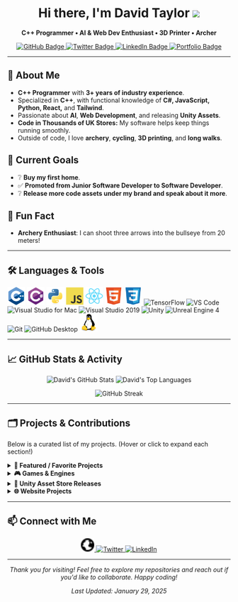 <!-- Banner Example (Optional) -->
<!--
<p align="center">
  <img src="https://github.com/davidtaylor6130/davidtaylor6130/blob/main/banner.png" alt="David Taylor Banner" />
</p>
-->

<h1 align="center">Hi there, I'm David Taylor <img src="https://media.giphy.com/media/hvRJCLFzcasrR4ia7z/giphy.gif" width="28"></h1>

<p align="center">
  <b>C++ Programmer • AI & Web Dev Enthusiast • 3D Printer • Archer</b>
</p>

<p align="center">
  <a href="https://github.com/davidtaylor6130?tab=followers">
    <img src="https://img.shields.io/github/followers/davidtaylor6130?label=Followers&style=social" alt="GitHub Badge">
  </a>
  <a href="https://twitter.com/DavidTaylor6130">
    <img src="https://img.shields.io/twitter/follow/DavidTaylor6130?style=social" alt="Twitter Badge">
  </a>
  <a href="https://www.linkedin.com/in/davidtaylor6130/">
    <img src="https://img.shields.io/badge/-LinkedIn-blue?style=flat&logo=linkedin" alt="LinkedIn Badge">
  </a>
  <a href="https://davidtaylor6130.github.io/">
    <img src="https://img.shields.io/badge/-Portfolio-lightgrey?style=flat&logo=netlify" alt="Portfolio Badge">
  </a>
</p>

---

## 🚀 About Me
- **C++ Programmer** with **3+ years of industry experience**.
- Specialized in **C++**, with functional knowledge of **C#, JavaScript, Python, React,** and **Tailwind**.
- Passionate about **AI**, **Web Development**, and releasing **Unity Assets**.
- **Code in Thousands of UK Stores:** My software helps keep things running smoothly.
- Outside of code, I love **archery**, **cycling**, **3D printing**, and **long walks**.

## 🎯 Current Goals
- ❔ **Buy my first home**.
- ✅ **Promoted from Junior Software Developer to Software Developer**.
- ❔ **Release more code assets under my brand and speak about it more**.

## 🏹 Fun Fact
- **Archery Enthusiast**: I can shoot three arrows into the bullseye from 20 meters!

---

## 🛠️ Languages & Tools

<p align="left">
  <!-- C++ -->
  <img src="https://raw.githubusercontent.com/devicons/devicon/master/icons/cplusplus/cplusplus-original.svg" alt="C++" width="40" title="C++"/>
  <!-- C# -->
  <img src="https://raw.githubusercontent.com/devicons/devicon/master/icons/csharp/csharp-original.svg" alt="C#" width="40" title="C#"/>
  <!-- Python -->
  <img src="https://raw.githubusercontent.com/devicons/devicon/master/icons/python/python-original.svg" alt="Python" width="40" title="Python"/>
  <!-- JavaScript -->
  <img src="https://raw.githubusercontent.com/devicons/devicon/master/icons/javascript/javascript-original.svg" alt="JavaScript" width="40" title="JavaScript"/>
  <!-- React -->
  <img src="https://raw.githubusercontent.com/devicons/devicon/master/icons/react/react-original.svg" alt="React" width="40" title="React"/>
  <!-- HTML5 -->
  <img src="https://raw.githubusercontent.com/devicons/devicon/master/icons/html5/html5-original.svg" alt="HTML5" width="40" title="HTML5"/>
  <!-- CSS3 -->
  <img src="https://raw.githubusercontent.com/devicons/devicon/master/icons/css3/css3-original.svg" alt="CSS3" width="40" title="CSS3"/>
  <!-- TensorFlow -->
  <img src="https://www.vectorlogo.zone/logos/tensorflow/tensorflow-icon.svg" alt="TensorFlow" width="40" title="TensorFlow"/>
  <!-- VSCode -->
  <img src="https://code.visualstudio.com/assets/images/code-stable.png" alt="VS Code" width="40" title="Visual Studio Code"/>
  <!-- Visual Studio Mac -->
  <img src="https://visualstudio.microsoft.com/wp-content/uploads/2019/05/VSMac2019_32px.svg" alt="Visual Studio for Mac" width="40" title="Visual Studio for Mac"/>
  <!-- Visual Studio 2019 -->
  <img src="https://visualstudio.microsoft.com/wp-content/uploads/2019/06/BrandVisualStudioWin2019-3.svg" alt="Visual Studio 2019" width="40" title="Visual Studio 2019"/>
  <!-- Unity -->
  <img src="https://www.vectorlogo.zone/logos/unity3d/unity3d-icon.svg" alt="Unity" width="40" title="Unity"/>
  <!-- Unreal Engine 4 -->
  <img src="https://raw.githubusercontent.com/kenangundogan/fontisto/036b7eca71aab1bef8e6a0518f7329f13ed62f6b/icons/svg/brand/unreal-engine.svg" alt="Unreal Engine 4" width="40" title="Unreal Engine 4"/>
  <!-- Git -->
  <img src="https://www.vectorlogo.zone/logos/git-scm/git-scm-icon.svg" alt="Git" width="40" title="Git"/>
  <!-- GitHub Desktop -->
  <img src="https://github.githubassets.com/images/modules/logos_page/GitHub-Mark.png" alt="GitHub Desktop" width="40" title="GitHub Desktop"/>
  <!-- Linux -->
  <img src="https://raw.githubusercontent.com/devicons/devicon/master/icons/linux/linux-original.svg" alt="Linux" width="40" title="Linux"/>
</p>

---

## 📈 GitHub Stats & Activity

<!-- GitHub Readme Stats: https://github.com/anuraghazra/github-readme-stats -->
<p align="center">
  <!-- Light Mode -->
  <picture>
    <source 
      srcset="https://github-readme-stats.vercel.app/api?username=davidtaylor6130&show_icons=true&theme=default&hide_border=true"
      media="(prefers-color-scheme: light)"
    />
    <!-- Dark Mode -->
    <img 
      src="https://github-readme-stats.vercel.app/api?username=davidtaylor6130&show_icons=true&theme=dracula&hide_border=true"
      alt="David's GitHub Stats"
      width="400"
    />
  </picture>

  <!-- Top Langs -->
  <picture>
    <source 
      srcset="https://github-readme-stats.vercel.app/api/top-langs/?username=davidtaylor6130&layout=compact&theme=default&hide_border=true"
      media="(prefers-color-scheme: light)"
    />
    <img 
      src="https://github-readme-stats.vercel.app/api/top-langs/?username=davidtaylor6130&layout=compact&theme=dracula&hide_border=true"
      alt="David's Top Languages"
      width="335"
    />
  </picture>
</p>

<!-- GitHub Streak Stats: https://github.com/DenverCoder1/github-readme-streak-stats -->
<p align="center">
  <picture>
    <source
      srcset="https://github-readme-streak-stats.herokuapp.com?user=davidtaylor6130&theme=default&hide_border=true"
      media="(prefers-color-scheme: light)"
    />
    <img
      src="https://github-readme-streak-stats.herokuapp.com?user=davidtaylor6130&theme=dark&hide_border=true"
      alt="GitHub Streak"
      width="400"
    />
  </picture>
</p>

---

## 🗂️ Projects & Contributions

Below is a curated list of my projects. (Hover or click to expand each section!)

<details>
  <summary><b>🎉 Featured / Favorite Projects</b></summary>
  
  - **FYP Self Driving Car**  
    <img src="https://github.com/davidtaylor6130/Final-Year-Project/raw/main/README_Assets/FYP.png" width="300" align="right" alt="FYP Self Driving Car" />
    <br/>
    <b>Tech:</b> C++, UE4, TensorFlow, Python  
    <b>Description:</b> A self-driving car navigating off-road terrains with TensorFlow, Python, C++, and UE4.  
    <b>Link:</b> [GitHub](https://github.com/davidtaylor6130/Final-Year-Project)

  ---

  - **Going Quackers Engine**  
    <img src="https://github.com/davidtaylor6130/GoingQuackersEngine" width="300" align="right" alt="Going Quackers Engine" />
    <br/>
    <b>Tech:</b> C++, DirectX 11  
    <b>Description:</b> A group project where we built a DirectX-11 engine from scratch, enabling swappable graphics APIs.  
    <b>Link:</b> [GitHub](https://github.com/JennyBeanTheSkelepun/GGD-GoingQuackersFramework)

  ---

  - **What Is Lurking In The Dark V2**  
    <img src="https://github.com/davidtaylor6130/PrivateRepSplashPage/raw/main/README_Assets/WLITHV2.PNG" width="300" align="right" alt="WLITH V2" />
    <br/>
    <b>Tech:</b> C#, Unity  
    <b>Description:</b> My ultimate passion project—an ambitious horror game with deeper mechanics and storyline.  
    <b>Link:</b> [GitHub](https://github.com/davidtaylor6130/PrivateRepSplashPage)
  
</details>

<details>
  <summary><b>🎮 Games & Engines</b></summary>

  - **Escape The Code**  
    <b>Tech:</b> C#, Unity  
    <b>Description:</b> A 70-hour jam game for the 2021 Grads in Games competition. Control a sentient virus escaping developers.  
    <b>Link:</b> [GitHub](https://github.com/davidtaylor6130/Search-For-A-Star)
  
  - **WhatsChat**  
    <b>Tech:</b> C#, Networking, Multithreading  
    <b>Description:</b> An online chat client for a university module. Features a basic GUI and checkers-based networking.  
    <b>Link:</b> [GitHub](https://github.com/davidtaylor6130/multi-threaded-networking/tree/master/Server)
  
  - **Low Level Optimisations**  
    <b>Tech:</b> C++, Linux  
    <b>Description:</b> Optimized a ray-traced renderer from 31.54s to 0.9s. Ported to Linux, implemented custom memory manager.  
    <b>Link:</b> [GitHub](https://github.com/davidtaylor6130/Low-Level-Programming)
  
  - **Lurking In The Dark**  
    <b>Tech:</b> C#, Unity  
    <b>Description:</b> Created for the Sumo Digital Rising Star challenge. A horror prototype expanded into a Steam game.  
    <b>Link:</b> [GitHub](https://github.com/davidtaylor6130/Lurking-In-The-Dark)
  
  - **Implode Engine**  
    <b>Tech:</b> C++, DirectX 11  
    <b>Description:</b> 3D engine built in second year, focusing on physics simulation.  
    <b>Link:</b> [GitHub](https://github.com/davidtaylor6130/further-graphical-systems/tree/master/Semester%202%20Project/Semester%202)
  
  - **Voxel-O-Defence**  
    <b>Tech:</b> C++, DirectX 11  
    <b>Description:</b> A tower defense game with voxel-like turret and enemy models.  
    <b>Link:</b> [GitHub](https://github.com/limanniel/Voxel-o-Defense)

  - **3D Asteroids**  
    <b>Tech:</b> C++, OpenGL  
    <b>Description:</b> First 3D game project using FreeGLUT in freshman year.  
    <b>Link:</b> [GitHub](https://github.com/davidtaylor6130/Fogs-S2-3d-cube)

  - **Mario Bros**  
    <b>Tech:</b> C++, SDL  
    <b>Description:</b> A 2D Mario clone with custom level editor and additional features.  
    <b>Link:</b> [GitHub](https://github.com/davidtaylor6130/Mario-S2-engine)

  - **Tank Wars**  
    <b>Tech:</b> C++  
    <b>Description:</b> First time implementing A* pathfinding & steering behaviors for an AI course.  
    <b>Link:</b> [GitHub](https://github.com/davidtaylor6130/Games-Ai)

  - **Chess AI**  
    <b>Tech:</b> C++, DirectX 11  
    <b>Description:</b> Minimax chess opponent with alpha-beta pruning for performance.  
    <b>Link:</b> [GitHub](https://github.com/davidtaylor6130/Final-Year-AI/tree/master/Chess%202.0)

  - **Tower Defense**  
    <b>Tech:</b> C++  
    <b>Description:</b> Genetic algorithm-based AI for a tower defense scenario.  
    <b>Link:</b> [GitHub](https://github.com/davidtaylor6130/Final-Year-AI/tree/master/TowerDefense%202.0)

  - **Flocking**  
    <b>Tech:</b> C++, SFML  
    <b>Description:</b> AI flocking for marine animals reacting to predators.  
    <b>Link:</b> [GitHub](https://github.com/davidtaylor6130/Final-Year-AI/tree/master/SFML%20Flocking/Flocking)

  - **Flappy Bird**  
    <b>Tech:</b> C++, SFML  
    <b>Description:</b> Genetic algorithm trains a neural network to play Flappy Bird.  
    <b>Link:</b> [GitHub](https://github.com/davidtaylor6130/Final-Year-AI/tree/master/FlappyBird%202.0)

  - **Training Academy**  
    <b>Tech:</b> C#, Unity  
    <b>Description:</b> A fully dynamic training tool prototype created between second and final year.  
    <b>Link:</b> [GitHub](https://github.com/davidtaylor6130/PrivateRepSplashPage)

  - **Chronological**  
    <b>Tech:</b> C#, Unity, Game Jam  
    <b>Description:</b> Global Game Jam 2020 entry about repairing a rift in time.  
    <b>Link:</b> [GitHub](https://github.com/limanniel/Chronological)

  - **Coconut Sniper**  
    <b>Tech:</b> C#, Unity, Mobile  
    <b>Description:</b> A quick contest prototype turned Android game. Currently planning a major remake.  
    <b>Link:</b> [Google Play](https://play.google.com/store/apps/details?id=com.TaylorMadeCode.CoconutSniper)

</details>

<details>
  <summary><b>🛒 Unity Asset Store Releases</b></summary>

  - **Taylor Made Code Core**  
    <b>Tech:</b> Unity  
    <b>Description:</b> The foundational backend for multiple TMC scripts, featuring a custom UI system.  
    <b>Link:</b> [Unity Asset Store](https://assetstore.unity.com/packages/tools/utilities/taylor-made-code-core-210510)

  - **Free Sound Manager**  
    <b>Tech:</b> Unity  
    <b>Description:</b> Enhances Unity Audio Sources with random playback, fade in/out, and more.  
    <b>Link:</b> [Unity Asset Store](https://assetstore.unity.com/packages/tools/audio/free-sound-manager-216294)

  - **Free Level Load**  
    <b>Tech:</b> Unity  
    <b>Description:</b> Seamlessly load levels in Unity with minimal configuration.  
    <b>Link:</b> [Unity Asset Store](https://assetstore.unity.com/packages/tools/audio/free-sound-manager-216294)

  - **Free Simple Collision**  
    <b>Tech:</b> Unity  
    <b>Description:</b> Simplified collision detection—ideal for prototyping and event triggers.  
    <b>Link:</b> *(Coming Soon)*

  - **Free Toggle On Off**  
    <b>Tech:</b> Unity  
    <b>Description:</b> Quickly toggle GameObjects on/off without coding.  
    <b>Link:</b> *(Coming Soon)*

  - **Free Cinemachine Camera Controller**  
    <b>Tech:</b> Unity  
    <b>Description:</b> Advanced camera control for Cinemachine via UI—no custom coding needed.  
    <b>Link:</b> *(Coming Soon)*

  - **Free Simple Shooting**  
    <b>Tech:</b> Unity  
    <b>Description:</b> Basic 2D/3D shooting mechanics with zero-code setup.  
    <b>Link:</b> *(Coming Soon)*

  - **No Code Patrolling AI**  
    <b>Tech:</b> Unity, AI  
    <b>Description:</b> A UI-based system to quickly set up patrolling AI (cars, NPCs, etc.).  
    <b>Link:</b> [Unity Asset Store](https://assetstore.unity.com/packages/tools/behavior-ai/normal-ai-patrol-208801)

  - **8-in-1 Cursor Movement**  
    <b>Tech:</b> Unity  
    <b>Description:</b> Multiple styles of cursor-driven movement (teleport, physics, direct, rotation, etc.).  
    <b>Link:</b> [Unity Asset Store](https://assetstore.unity.com/packages/tools/utilities/normal-cursor-movement-269157)

  - **Pro Reset Game (Alpha)**  
    <b>Tech:</b> Unity  
    <b>Description:</b> An interface for resetting or fully reloading game states in Unity.  
    <b>Link:</b> *(Coming Soon)*

</details>

<details>
  <summary><b>🌐 Website Projects</b></summary>

  - **TheVideoConverterHub.com**  
    <b>Tech:</b> Website  
    <b>Description:</b> An online video conversion service using FFmpeg, with an upcoming React-based redesign.  
    <b>Link:</b> [Website](https://www.thevideoconverterhub.com/)

  - **demo.taylormadecode.com**  
    <b>Tech:</b> Website  
    <b>Description:</b> A hub demonstrating various Taylor Made Code assets. Custom React + Unity WebGL integration.  
    <b>Link:</b> [Website](https://demo.taylormadecode.com/?product=8-in-1_Cursor_Movement&version=latest)

  - **docs.taylormadecode.com**  
    <b>Tech:</b> Website  
    <b>Description:</b> Documentation for all TMC products, powered by a custom Doxygen pipeline.  
    <b>Link:</b> [Website](https://docs.taylormadecode.com/)

  - **gardening4you.co.uk**  
    <b>Tech:</b> Website  
    <b>Description:</b> A dynamic gardening site that updates based on seasons and holidays.  
    <b>Link:</b> [Website](https://www.gardening4you.co.uk/)

  - **onlineriffdoctor.pages.dev**  
    <b>Tech:</b> Website  
    <b>Description:</b> A quick-lab tool for editing and analyzing Riff Files, built in a single evening.  
    <b>Link:</b> [Website](https://onlineriffdoctor.pages.dev)

  - **Portfolio Backend**  
    <b>Tech:</b> C++, MacOS, Linux, JavaScript, JSON  
    <b>Description:</b> A custom cross-platform app to quickly update website content via DearImGUI.  
    <b>Link:</b> *(Planned Open Source Once Tested)*
    
</details>

---

## 📫 Connect with Me

<p align="center">
  <a href="https://davidtaylor6130.github.io/" target="_blank">
    <img src="https://raw.githubusercontent.com/iconic/open-iconic/master/svg/globe.svg" alt="Website" width="30" />
  </a>
  <a href="https://twitter.com/DavidTaylor6130" target="_blank">
    <img src="https://cdn.jsdelivr.net/npm/simple-icons@v3/icons/twitter.svg" alt="Twitter" width="30" />
  </a>
  <a href="https://www.linkedin.com/in/davidtaylor6130/" target="_blank">
    <img src="https://cdn.jsdelivr.net/npm/simple-icons@v3/icons/linkedin.svg" alt="LinkedIn" width="30" />
  </a>
</p>

---

<p align="center">
  <i>Thank you for visiting! Feel free to explore my repositories and reach out if you'd like to collaborate. Happy coding!</i>
</p>

<p align="center">
  <em>Last Updated: January 29, 2025</em>
</p>
